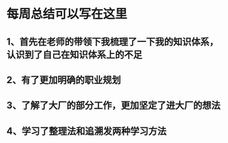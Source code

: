 # 每周总结可以写在这里
## 1、首先在老师的带领下我梳理了一下我的知识体系，认识到了自己在知识体系上的不足
## 2、有了更加明确的职业规划
## 3、了解了大厂的部分工作，更加坚定了进大厂的想法
## 4、学习了整理法和追溯发两种学习方法

